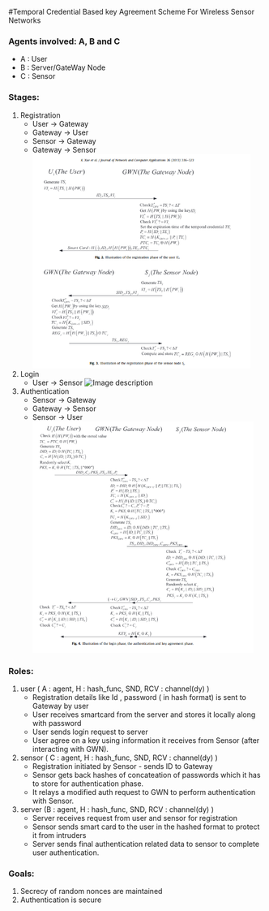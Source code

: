 #Temporal Credential Based key Agreement Scheme For Wireless Sensor Networks

### Agents involved: A, B and C
  - A : User
  - B : Server/GateWay Node
  - C : Sensor

### Stages:
  1. Registration
     - User &#8594; Gateway
     - Gateway &#8594; User
     - Sensor &#8594; Gateway
     - Gateway &#8594; Sensor
     ![Image description](Registration.png)
  2. Login
     - User &#8594; Sensor
     ![Image description](SNS_ASS2_Login_Steps.png)
  3. Authentication
     - Sensor &#8594; Gateway
     - Gateway &#8594; Sensor
     - Sensor &#8594; User
     ![Image description](LoginAndAuthentication.png)

### Roles:
  1. user ( A : agent, H : hash_func, SND, RCV : channel(dy) )
     - Registration details like Id , password ( in hash format) is sent to Gateway by user 
     - User receives smartcard from the server and stores it locally along with password
     - User sends login request to server
     - User agree on a key using information it receives from Sensor (after interacting with GWN).
  2. sensor ( C : agent, H : hash_func, SND, RCV : channel(dy) )
     - Registration initiated by Sensor - sends ID to Gateway
     - Sensor gets back hashes of concateation of passwords which it has to store for authentication phase.
     - It relays a modified auth request to GWN to perform authentication with Sensor.
  3. server (B : agent, H : hash_func, SND, RCV : channel(dy) )
     - Server receives request from user and sensor for registration
     - Sensor sends smart card to the user in the hashed format to protect it from intruders
     - Server sends final authentication related data to sensor to complete user authentication.

### Goals:
  1. Secrecy of random nonces are maintained
  2. Authentication is secure
  
